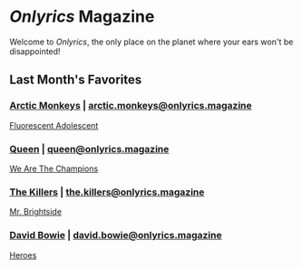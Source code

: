 # _Onlyrics_ Magazine

Welcome to _Onlyrics_, the only place on the planet where your ears won't be disappointed!



## Last Month's Favorites

### [Arctic Monkeys](/writer/arctic_monkeys.md) | arctic.monkeys@onlyrics.magazine

[Fluorescent Adolescent](song/jan/fluorescent_adolescent.md)

### [Queen](writer/queen.md) | queen@onlyrics.magazine

[We Are The Champions](song/jan/we_are_the_champions.md)

### [The Killers](writer/the_killers) | the.killers@onlyrics.magazine

[Mr. Brightside](song/jan/mr_brightside.md)

### [David Bowie](writer/david_bowie.md) | david.bowie@onlyrics.magazine

[Heroes](song/aug/heroes.md)
